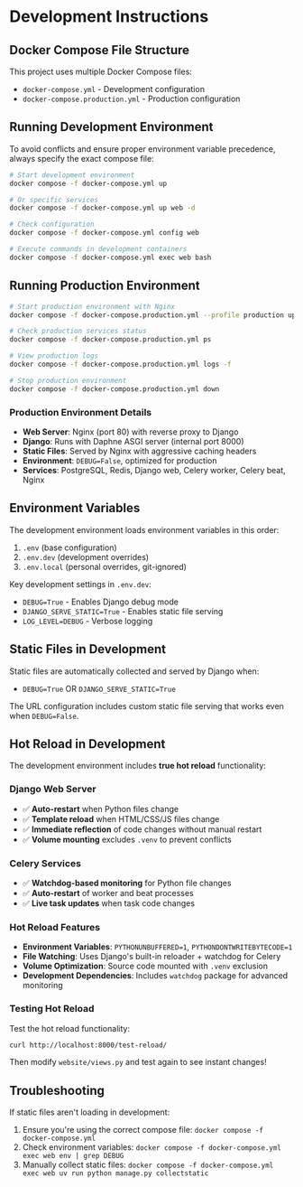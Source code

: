 # Development Instructions

## Docker Compose File Structure

This project uses multiple Docker Compose files:

- `docker-compose.yml` - Development configuration
- `docker-compose.production.yml` - Production configuration

## Running Development Environment

To avoid conflicts and ensure proper environment variable precedence, always specify the exact compose file:

```bash
# Start development environment
docker compose -f docker-compose.yml up

# Or specific services
docker compose -f docker-compose.yml up web -d

# Check configuration
docker compose -f docker-compose.yml config web

# Execute commands in development containers
docker compose -f docker-compose.yml exec web bash
```

## Running Production Environment

```bash
# Start production environment with Nginx
docker compose -f docker-compose.production.yml --profile production up -d

# Check production services status
docker compose -f docker-compose.production.yml ps

# View production logs
docker compose -f docker-compose.production.yml logs -f

# Stop production environment
docker compose -f docker-compose.production.yml down
```

### Production Environment Details

- **Web Server**: Nginx (port 80) with reverse proxy to Django
- **Django**: Runs with Daphne ASGI server (internal port 8000)
- **Static Files**: Served by Nginx with aggressive caching headers
- **Environment**: `DEBUG=False`, optimized for production
- **Services**: PostgreSQL, Redis, Django web, Celery worker, Celery beat, Nginx

## Environment Variables

The development environment loads environment variables in this order:
1. `.env` (base configuration)
2. `.env.dev` (development overrides)
3. `.env.local` (personal overrides, git-ignored)

Key development settings in `.env.dev`:
- `DEBUG=True` - Enables Django debug mode
- `DJANGO_SERVE_STATIC=True` - Enables static file serving
- `LOG_LEVEL=DEBUG` - Verbose logging

## Static Files in Development

Static files are automatically collected and served by Django when:
- `DEBUG=True` OR `DJANGO_SERVE_STATIC=True`

The URL configuration includes custom static file serving that works even when `DEBUG=False`.

## Hot Reload in Development

The development environment includes **true hot reload** functionality:

### Django Web Server
- ✅ **Auto-restart** when Python files change
- ✅ **Template reload** when HTML/CSS/JS files change
- ✅ **Immediate reflection** of code changes without manual restart
- ✅ **Volume mounting** excludes `.venv` to prevent conflicts

### Celery Services
- ✅ **Watchdog-based monitoring** for Python file changes
- ✅ **Auto-restart** of worker and beat processes
- ✅ **Live task updates** when task code changes

### Hot Reload Features
- **Environment Variables**: `PYTHONUNBUFFERED=1`, `PYTHONDONTWRITEBYTECODE=1`
- **File Watching**: Uses Django's built-in reloader + watchdog for Celery
- **Volume Optimization**: Source code mounted with `.venv` exclusion
- **Development Dependencies**: Includes `watchdog` package for advanced monitoring

### Testing Hot Reload
Test the hot reload functionality:
```bash
curl http://localhost:8000/test-reload/
```
Then modify `website/views.py` and test again to see instant changes!

## Troubleshooting

If static files aren't loading in development:

1. Ensure you're using the correct compose file: `docker compose -f docker-compose.yml`
2. Check environment variables: `docker compose -f docker-compose.yml exec web env | grep DEBUG`
3. Manually collect static files: `docker compose -f docker-compose.yml exec web uv run python manage.py collectstatic`
